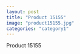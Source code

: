 ```yaml
---
layout: post
title: "Product 15155"
image: "product15155.jpg"
categories: "category1"
---
```

Product 15155

